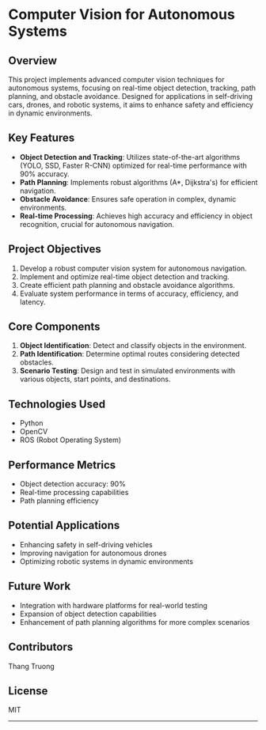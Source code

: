 # Computer Vision for Autonomous Systems

## Overview
This project implements advanced computer vision techniques for autonomous systems, focusing on real-time object detection, tracking, path planning, and obstacle avoidance. Designed for applications in self-driving cars, drones, and robotic systems, it aims to enhance safety and efficiency in dynamic environments.

## Key Features
- **Object Detection and Tracking**: Utilizes state-of-the-art algorithms (YOLO, SSD, Faster R-CNN) optimized for real-time performance with 90% accuracy.
- **Path Planning**: Implements robust algorithms (A*, Dijkstra's) for efficient navigation.
- **Obstacle Avoidance**: Ensures safe operation in complex, dynamic environments.
- **Real-time Processing**: Achieves high accuracy and efficiency in object recognition, crucial for autonomous navigation.

## Project Objectives
1. Develop a robust computer vision system for autonomous navigation.
2. Implement and optimize real-time object detection and tracking.
3. Create efficient path planning and obstacle avoidance algorithms.
4. Evaluate system performance in terms of accuracy, efficiency, and latency.

## Core Components
1. **Object Identification**: Detect and classify objects in the environment.
2. **Path Identification**: Determine optimal routes considering detected obstacles.
3. **Scenario Testing**: Design and test in simulated environments with various objects, start points, and destinations.

## Technologies Used
- Python
- OpenCV
- ROS (Robot Operating System)

## Performance Metrics
- Object detection accuracy: 90%
- Real-time processing capabilities
- Path planning efficiency

## Potential Applications
- Enhancing safety in self-driving vehicles
- Improving navigation for autonomous drones
- Optimizing robotic systems in dynamic environments

## Future Work
- Integration with hardware platforms for real-world testing
- Expansion of object detection capabilities
- Enhancement of path planning algorithms for more complex scenarios

## Contributors
Thang Truong

## License
MIT
___
